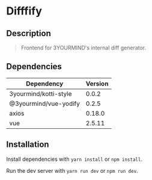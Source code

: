 # Difffify

## Description

> Frontend for 3YOURMIND's internal diff generator.

## Dependencies

| Dependency | Version |
| -- | -- |
| 3yourmind/kotti-style | 0.0.2 |
| @3yourmind/vue-yodify | 0.2.5 |
| axios | 0.18.0 |
| vue | 2.5.11 |


## Installation

Install dependencies with `yarn install` or `npm install`.

Run the dev server with `yarn run dev` or `npm run dev`.





















